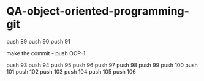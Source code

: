 # QA-object-oriented-programming-git

push 89
push 90
push 91

make the commit - push OOP-1

push 93
push 94
push 95
push 96
push 97
push 98
push 99 
push 100
push 101
push 102
push 103
push 104 
push 105
push 106
